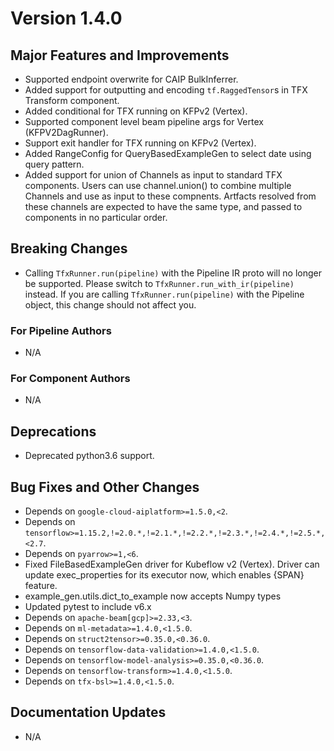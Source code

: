 # Version 1.4.0

## Major Features and Improvements

*   Supported endpoint overwrite for CAIP BulkInferrer.
*   Added support for outputting and encoding `tf.RaggedTensor`s in TFX
    Transform component.
*   Added conditional for TFX running on KFPv2 (Vertex).
*   Supported component level beam pipeline args for Vertex (KFPV2DagRunner).
*   Support exit handler for TFX running on KFPv2 (Vertex).
*   Added RangeConfig for QueryBasedExampleGen to select date using query
    pattern.
*   Added support for union of Channels as input to standard TFX components.
    Users can use channel.union() to combine multiple Channels and use as input
    to these compnents. Artfacts resolved from these channels are expected to
    have the same type, and passed to components in no particular order.

## Breaking Changes

*   Calling `TfxRunner.run(pipeline)` with the Pipeline IR proto will no longer
    be supported. Please switch to `TfxRunner.run_with_ir(pipeline)` instead.
    If you are calling `TfxRunner.run(pipeline)` with the Pipeline object, this
    change should not affect you.

### For Pipeline Authors

*   N/A

### For Component Authors

*   N/A

## Deprecations

*   Deprecated python3.6 support.

## Bug Fixes and Other Changes

*   Depends on `google-cloud-aiplatform>=1.5.0,<2`.
*   Depends on `tensorflow>=1.15.2,!=2.0.*,!=2.1.*,!=2.2.*,!=2.3.*,!=2.4.*,!=2.5.*,<2.7`.
*   Depends on `pyarrow>=1,<6`.
*   Fixed FileBasedExampleGen driver for Kubeflow v2 (Vertex). Driver can
    update exec_properties for its executor now, which enables {SPAN} feature.
*   example_gen.utils.dict_to_example now accepts Numpy types
*   Updated pytest to include v6.x
*   Depends on `apache-beam[gcp]>=2.33,<3`.
*   Depends on `ml-metadata>=1.4.0,<1.5.0`.
*   Depends on `struct2tensor>=0.35.0,<0.36.0`.
*   Depends on `tensorflow-data-validation>=1.4.0,<1.5.0`.
*   Depends on `tensorflow-model-analysis>=0.35.0,<0.36.0`.
*   Depends on `tensorflow-transform>=1.4.0,<1.5.0`.
*   Depends on `tfx-bsl>=1.4.0,<1.5.0`.

## Documentation Updates

*   N/A

